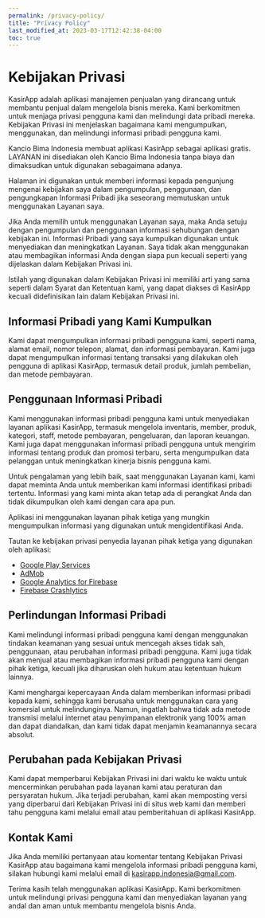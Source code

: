 ```yaml
---
permalink: /privacy-policy/
title: "Privacy Policy"
last_modified_at: 2023-03-17T12:42:38-04:00
toc: true
---
```

# Kebijakan Privasi

KasirApp adalah aplikasi manajemen penjualan yang dirancang untuk membantu penjual dalam mengelola bisnis mereka. Kami berkomitmen untuk menjaga privasi pengguna kami dan melindungi data pribadi mereka. Kebijakan Privasi ini menjelaskan bagaimana kami mengumpulkan, menggunakan, dan melindungi informasi pribadi pengguna kami.

Kancio Bima Indonesia membuat aplikasi KasirApp sebagai aplikasi gratis. LAYANAN ini disediakan oleh Kancio Bima Indonesia tanpa biaya dan dimaksudkan untuk digunakan sebagaimana adanya.

Halaman ini digunakan untuk memberi informasi kepada pengunjung mengenai kebijakan saya dalam pengumpulan, penggunaan, dan pengungkapan Informasi Pribadi jika seseorang memutuskan untuk menggunakan Layanan saya.

Jika Anda memilih untuk menggunakan Layanan saya, maka Anda setuju dengan pengumpulan dan penggunaan informasi sehubungan dengan kebijakan ini. Informasi Pribadi yang saya kumpulkan digunakan untuk menyediakan dan meningkatkan Layanan. Saya tidak akan menggunakan atau membagikan informasi Anda dengan siapa pun kecuali seperti yang dijelaskan dalam Kebijakan Privasi ini.

Istilah yang digunakan dalam Kebijakan Privasi ini memiliki arti yang sama seperti dalam Syarat dan Ketentuan kami, yang dapat diakses di KasirApp kecuali didefinisikan lain dalam Kebijakan Privasi ini.

## Informasi Pribadi yang Kami Kumpulkan

Kami dapat mengumpulkan informasi pribadi pengguna kami, seperti nama, alamat email, nomor telepon, alamat, dan informasi pembayaran. Kami juga dapat mengumpulkan informasi tentang transaksi yang dilakukan oleh pengguna di aplikasi KasirApp, termasuk detail produk, jumlah pembelian, dan metode pembayaran.


## Penggunaan Informasi Pribadi

Kami menggunakan informasi pribadi pengguna kami untuk menyediakan layanan aplikasi KasirApp, termasuk mengelola inventaris, member, produk, kategori, staff, metode pembayaran, pengeluaran, dan laporan keuangan. Kami juga dapat menggunakan informasi pribadi pengguna untuk mengirim informasi tentang produk dan promosi terbaru, serta mengumpulkan data pelanggan untuk meningkatkan kinerja bisnis pengguna kami.

Untuk pengalaman yang lebih baik, saat menggunakan Layanan kami, kami dapat meminta Anda untuk memberikan kami informasi identifikasi pribadi tertentu. Informasi yang kami minta akan tetap ada di perangkat Anda dan tidak dikumpulkan oleh kami dengan cara apa pun.

Aplikasi ini menggunakan layanan pihak ketiga yang mungkin mengumpulkan informasi yang digunakan untuk mengidentifikasi Anda.

Tautan ke kebijakan privasi penyedia layanan pihak ketiga yang digunakan oleh aplikasi:

*   [Google Play Services](https://www.google.com/policies/privacy/)
*   [AdMob](https://support.google.com/admob/answer/6128543?hl=en)
*   [Google Analytics for Firebase](https://firebase.google.com/policies/analytics)
*   [Firebase Crashlytics](https://firebase.google.com/support/privacy/)

## Perlindungan Informasi Pribadi

Kami melindungi informasi pribadi pengguna kami dengan menggunakan tindakan keamanan yang sesuai untuk mencegah akses tidak sah, penggunaan, atau perubahan informasi pribadi pengguna. Kami juga tidak akan menjual atau membagikan informasi pribadi pengguna kami dengan pihak ketiga, kecuali jika diharuskan oleh hukum atau ketentuan hukum lainnya.

Kami menghargai kepercayaan Anda dalam memberikan informasi pribadi kepada kami, sehingga kami berusaha untuk menggunakan cara yang komersial untuk melindunginya. Namun, ingatlah bahwa tidak ada metode transmisi melalui internet atau penyimpanan elektronik yang 100% aman dan dapat diandalkan, dan kami tidak dapat menjamin keamanannya secara absolut.

## Perubahan pada Kebijakan Privasi

Kami dapat memperbarui Kebijakan Privasi ini dari waktu ke waktu untuk mencerminkan perubahan pada layanan kami atau peraturan dan persyaratan hukum. Jika terjadi perubahan, kami akan memposting versi yang diperbarui dari Kebijakan Privasi ini di situs web kami dan memberi tahu pengguna kami melalui email atau pemberitahuan di aplikasi KasirApp.

## Kontak Kami

Jika Anda memiliki pertanyaan atau komentar tentang Kebijakan Privasi KasirApp atau bagaimana kami mengelola informasi pribadi pengguna kami, silakan hubungi kami melalui email di kasirapp.indonesia@gmail.com.

Terima kasih telah menggunakan aplikasi KasirApp. Kami berkomitmen untuk melindungi privasi pengguna kami dan menyediakan layanan yang andal dan aman untuk membantu mengelola bisnis Anda.
